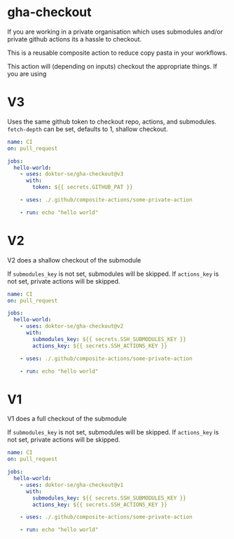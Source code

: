 # gha-checkout

If you are working in a private organisation which uses submodules and/or private github actions its a hassle to checkout.

This is a reusable composite action to reduce copy pasta in your workflows.

This action will (depending on inputs) checkout the appropriate things. If you are using


# V3

Uses the same github token to checkout repo, actions, and submodules.
`fetch-depth` can be set, defaults to 1, shallow checkout.

```yaml
name: CI
on: pull_request

jobs:
  hello-world:
    - uses: doktor-se/gha-checkout@v3
      with:
        token: ${{ secrets.GITHUB_PAT }}

    - uses: ./.github/composite-actions/some-private-action

    - run: echo "hello world"
```

# V2

V2 does a shallow checkout of the submodule

If `submodules_key` is not set, submodules will be skipped.
If `actions_key` is not set, private actions will be skipped.


```yaml
name: CI
on: pull_request

jobs:
  hello-world:
    - uses: doktor-se/gha-checkout@v2
      with:
        submodules_key: ${{ secrets.SSH_SUBMODULES_KEY }}
        actions_key: ${{ secrets.SSH_ACTIONS_KEY }}

    - uses: ./.github/composite-actions/some-private-action

    - run: echo "hello world"
```
# V1

V1 does a full checkout of the submodule

If `submodules_key` is not set, submodules will be skipped.
If `actions_key` is not set, private actions will be skipped.


```yaml
name: CI
on: pull_request

jobs:
  hello-world:
    - uses: doktor-se/gha-checkout@v1
      with:
        submodules_key: ${{ secrets.SSH_SUBMODULES_KEY }}
        actions_key: ${{ secrets.SSH_ACTIONS_KEY }}

    - uses: ./.github/composite-actions/some-private-action

    - run: echo "hello world"
```
